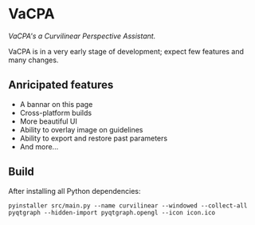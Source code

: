 # VaCPA

*VaCPA's a Curvilinear Perspective Assistant.*

VaCPA is in a very early stage of development; expect few features and many changes.

## Anricipated features

- A bannar on this page
- Cross-platform builds
- More beautiful UI
- Ability to overlay image on guidelines
- Ability to export and restore past parameters
- And more...

## Build

After installing all Python dependencies:

```
pyinstaller src/main.py --name curvilinear --windowed --collect-all pyqtgraph --hidden-import pyqtgraph.opengl --icon icon.ico
```